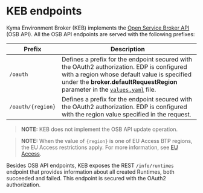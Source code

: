 # KEB endpoints

Kyma Environment Broker (KEB) implements the [Open Service Broker API](https://github.com/openservicebrokerapi/servicebroker/blob/v2.14/spec.md) (OSB API). All the OSB API endpoints are served with the following prefixes:

| Prefix | Description |
|---|---|
| `/oauth` | Defines a prefix for the endpoint secured with the OAuth2 authorization. EDP is configured with a region whose default value is specified under the **broker.defaultRequestRegion** parameter in the [`values.yaml`](https://github.com/kyma-project/control-plane/blob/main/resources/kcp/charts/kyma-environment-broker/values.yaml) file. |
| `/oauth/{region}` | Defines a prefix for the endpoint secured with the OAuth2 authorization. EDP is configured with the region value specified in the request. |

> **NOTE:** KEB does not implement the OSB API update operation.

> **NOTE:** When the value of `{region}` is one of EU Access BTP regions, the EU Access restrictions apply. For more information, see [EU Access](./03-18-eu-access.md).

Besides OSB API endpoints, KEB exposes the REST `/info/runtimes` endpoint that provides information about all created Runtimes, both succeeded and failed. This endpoint is secured with the OAuth2 authorization.
